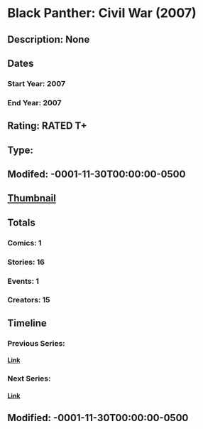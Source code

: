 # Black Panther: Civil War (2007)
## Description: None
## Dates
### Start Year: 2007
### End Year: 2007
## Rating: RATED T+
## Type: 
## Modifed: -0001-11-30T00:00:00-0500
## [Thumbnail](http://i.annihil.us/u/prod/marvel/i/mg/8/c0/4bc4c6241e0c6.jpg)
## Totals
### Comics: 1
### Stories: 16
### Events: 1
### Creators: 15
## Timeline
### Previous Series: 
#### [Link]()
### Next Series: 
#### [Link]()
## Modified: -0001-11-30T00:00:00-0500